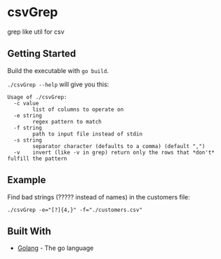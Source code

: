 # csvGrep

grep like util for csv

## Getting Started

Build the executable with `go build`.

`./csvGrep --help` will give you this:
```shell script
Usage of ./csvGrep:
  -c value
        list of columns to operate on
  -e string
        regex pattern to match
  -f string
        path to input file instead of stdin
  -s string
        separator character (defaults to a comma) (default ",")
  -v    invert (like -v in grep) return only the rows that *don't* fulfill the pattern
```

## Example
Find bad strings (????? instead of names) in the customers file:
```shell script
./csvGrep -e="[?]{4,}" -f="./customers.csv"
```


## Built With

* [Golang](https://golang.org/) - The go language
